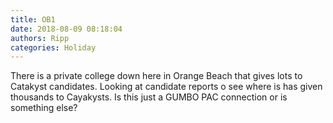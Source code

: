 ```yaml
---
title: OB1
date: 2018-08-09 08:18:04
authors: Ripp
categories: Holiday
---
```


 There is a private college down here in Orange Beach that gives lots to Catakyst candidates.  Looking at candidate reports o see where is has given thousands to Cayakysts.   Is this just a GUMBO PAC connection or is something else?